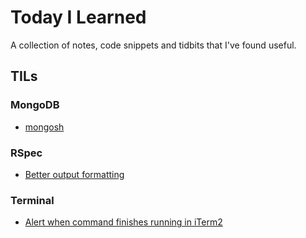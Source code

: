 # Today I Learned

A collection of notes, code snippets and tidbits that I've found useful.

## TILs

### MongoDB
- [mongosh](categories/databases/mongosh.md)

### RSpec

- [Better output formatting](categories/rspec/better-rspec-output-formatting.md)

### Terminal

- [Alert when command finishes running in iTerm2](categories/terminal/iterm2-alert-when-command-finishes.md)
